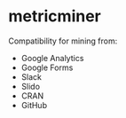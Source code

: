# metricminer

Compatibility for mining from:

- Google Analytics
- Google Forms
- Slack
- Slido
- CRAN
- GitHub
